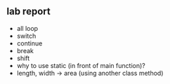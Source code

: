 ## lab report

- all loop
- switch
- continue
- break
- shift
- why to use static (in front of main function)?
- length, width -> area (using another class method)